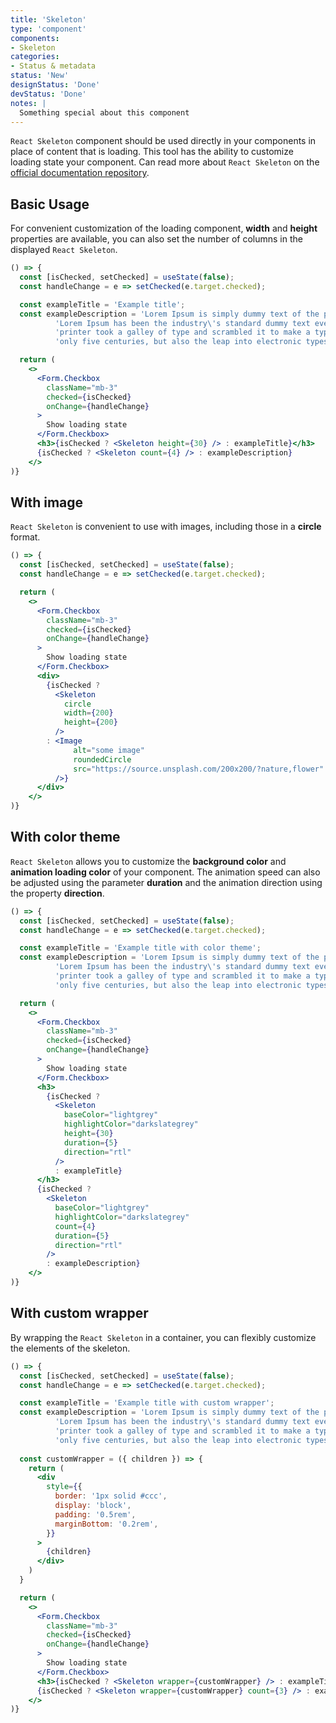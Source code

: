 ```yaml
---
title: 'Skeleton'
type: 'component'
components:
- Skeleton
categories:
- Status & metadata
status: 'New'
designStatus: 'Done'
devStatus: 'Done'
notes: |
  Something special about this component
---
```


``React Skeleton`` component should be used directly in your components in place of content that is loading. 
This tool has the ability to customize loading state your component.
Сan read more about ``React Skeleton`` on the [official documentation repository](https://github.com/dvtng/react-loading-skeleton).

## Basic Usage

For convenient customization of the loading component, **width** and **height** properties are available, 
you can also set the number of columns in the displayed ``React Skeleton``.

```jsx live
() => {
  const [isChecked, setChecked] = useState(false);
  const handleChange = e => setChecked(e.target.checked);

  const exampleTitle = 'Example title';
  const exampleDescription = 'Lorem Ipsum is simply dummy text of the printing and typesetting industry. ' +
          'Lorem Ipsum has been the industry\'s standard dummy text ever since the 1500s, when an unknown ' +
          'printer took a galley of type and scrambled it to make a type specimen book. It has survived not ' +
          'only five centuries, but also the leap into electronic typesetting, remaining essentially unchanged.';

  return (
    <>
      <Form.Checkbox 
        className="mb-3"
        checked={isChecked}
        onChange={handleChange}
      >
        Show loading state
      </Form.Checkbox>
      <h3>{isChecked ? <Skeleton height={30} /> : exampleTitle}</h3>
      {isChecked ? <Skeleton count={4} /> : exampleDescription}
    </>
)}
```

## With image

``React Skeleton`` is convenient to use with images, including those in a **circle** format.

```jsx live
() => {
  const [isChecked, setChecked] = useState(false);
  const handleChange = e => setChecked(e.target.checked);

  return (
    <>
      <Form.Checkbox
        className="mb-3"
        checked={isChecked}
        onChange={handleChange}
      >
        Show loading state
      </Form.Checkbox>
      <div>
        {isChecked ? 
          <Skeleton
            circle
            width={200}
            height={200}
          /> 
        : <Image
              alt="some image"
              roundedCircle
              src="https://source.unsplash.com/200x200/?nature,flower"
          />}
      </div>
    </>
)}
```

## With color theme

``React Skeleton`` allows you to customize the **background color** and **animation loading color** of your component.
The animation speed can also be adjusted using the parameter **duration** and the animation direction using the property **direction**.

```jsx live
() => {
  const [isChecked, setChecked] = useState(false);
  const handleChange = e => setChecked(e.target.checked);

  const exampleTitle = 'Example title with color theme';
  const exampleDescription = 'Lorem Ipsum is simply dummy text of the printing and typesetting industry. ' +
          'Lorem Ipsum has been the industry\'s standard dummy text ever since the 1500s, when an unknown ' +
          'printer took a galley of type and scrambled it to make a type specimen book. It has survived not ' +
          'only five centuries, but also the leap into electronic typesetting, remaining essentially unchanged.';

  return (
    <>
      <Form.Checkbox 
        className="mb-3"
        checked={isChecked}
        onChange={handleChange}
      >
        Show loading state
      </Form.Checkbox>
      <h3>
        {isChecked ? 
          <Skeleton 
            baseColor="lightgrey" 
            highlightColor="darkslategrey" 
            height={30}
            duration={5}
            direction="rtl"
          /> 
          : exampleTitle}
      </h3>
      {isChecked ? 
        <Skeleton 
          baseColor="lightgrey" 
          highlightColor="darkslategrey" 
          count={4}
          duration={5}
          direction="rtl"
        /> 
        : exampleDescription}
    </>
)}
```

## With custom wrapper

By wrapping the ``React Skeleton`` in a container, you can flexibly customize the elements of the skeleton.

```jsx live
() => {
  const [isChecked, setChecked] = useState(false);
  const handleChange = e => setChecked(e.target.checked);

  const exampleTitle = 'Example title with custom wrapper';
  const exampleDescription = 'Lorem Ipsum is simply dummy text of the printing and typesetting industry. ' +
          'Lorem Ipsum has been the industry\'s standard dummy text ever since the 1500s, when an unknown ' +
          'printer took a galley of type and scrambled it to make a type specimen book. It has survived not ' +
          'only five centuries, but also the leap into electronic typesetting, remaining essentially unchanged.';
  
  const customWrapper = ({ children }) => {
    return (
      <div
        style={{
          border: '1px solid #ccc',
          display: 'block',
          padding: '0.5rem',
          marginBottom: '0.2rem',
        }}
      >
        {children}
      </div>
    )
  }

  return (
    <>
      <Form.Checkbox 
        className="mb-3"
        checked={isChecked}
        onChange={handleChange}
      >
        Show loading state
      </Form.Checkbox>
      <h3>{isChecked ? <Skeleton wrapper={customWrapper} /> : exampleTitle}</h3>
      {isChecked ? <Skeleton wrapper={customWrapper} count={3} /> : exampleDescription}
    </>
)}
```
